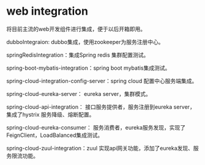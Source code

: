 # web integration
将目前主流的web开发组件进行集成，便于以后开箱即用。

dubboIntegraion: dubbo集成，使用zookeeper为服务注册中心。

springRedisIntegration：集成Spring redis 集群配置测试。

spring-boot-mybatis-integration：spring boot mybatis集成测试。

spring-cloud-integration-config-server：spring cloud 配置中心服务端集成。

spring-cloud-eureka-server： eureka server，集群模式。

spring-cloud-api-integration： 接口服务提供者，服务注册到eureka server，集成了hystrix 服务降级、熔断配置。

spring-cloud-eureka-consumer： 服务消费者，eureka服务发现，实现了FeignClient，LoadBalanced集成测试。

spring-cloud-zuul-integration：zuul 实现api网关功能，添加了eureka发现、服务限流功能。